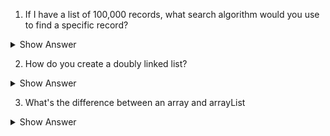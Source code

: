 1. If I have a list of 100,000 records, what search algorithm would you use to find a specific record?

<details> <summary>Show Answer</summary>
 
<blockquote>

If the list is sorted then binary search is the best option as it provides O(log n) time complexity.

If the records are not sorted then the linear search is used which provides a time complexity of O(n).
  
</blockquote>

</details>

2. How do you create a doubly linked list?

<details> <summary>Show Answer</summary>
 
<blockquote>

- A doubly linked list is a data structure that consists of a sequence of nodes, where each node contains a reference to both the previous and next nodes in the list.

- Java has Collections with Interfaces like List interface and a class `LinkedList` which is a doubley linked list.

Code to create doubly linked list in java:


```java
Java provides a built-in implementation of the linked list data structure in the java.util.LinkedList class. Here is an example of how to use it:

csharp
Copy code
import java.util.LinkedList;

public class Main {
    public static void main(String[] args) {
        LinkedList<String> list = new LinkedList<String>();
        list.add("Alice");
        list.add("Bob");
        list.add("Charlie");
        
        System.out.println(list); // prints [Alice, Bob, Charlie]
        
        list.remove(1); // removes "Bob"
        System.out.println(list); // prints [Alice, Charlie]
        
        System.out.println(list.get(1)); // prints "Charlie"
    }
}
```


  
</blockquote>

</details>

3. What's the difference between an array and arrayList

<details> <summary>Show Answer</summary>
 
<blockquote>

| Feature        | Array                   | ArrayList                                       |
| -------------- | ----------------------- | ----------------------------------------------- |
| Data type      | Can only hold a single  | Can hold any object or primitive data type      |
|                | data type               |                                                 |
| Length         | Fixed length            | Dynamic length, can grow or shrink as needed    |
| Initialization | Must specify length     | Can be initialized without specifying length    |
| Performance    | Faster for small arrays | Slower for large arrays due to resizing         |
|                |                         | and other overhead                              |
| Methods        | Fewer built-in methods  | More built-in methods for manipulating elements |
|                | for manipulating        | such as add(), remove(), get(), etc.            |
| Memory usage   | Less memory overhead    | More memory overhead due to additional objects  |
  
</blockquote>

</details>

